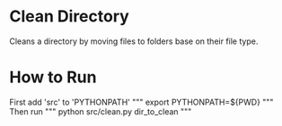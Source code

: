 # Clean Directory
Cleans a directory by moving files to folders base on their file type.

# How to Run
First add 'src' to 'PYTHONPATH'
"""
export PYTHONPATH=${PWD}
"""
Then run
"""
python src/clean.py dir_to_clean
"""